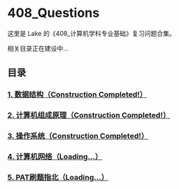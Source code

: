# 408_Questions

这里是 Lake 的《408_计算机学科专业基础》复习问题合集。

相关目录正在建设中...

## 目录
### [1. 数据结构（Construction Completed!）](https://github.com/AdorableLake/408_Questions/blob/main/Data_Structure/DS_Wangdao_Correct.md)
### [2. 计算机组成原理（Construction Completed!）](https://github.com/AdorableLake/408_Questions/blob/main/Computer_Organization/Wangdao_Correction.md)
### [3. 操作系统（Construction Completed!）](https://github.com/AdorableLake/408_Questions/blob/main/Operating_System/Wangdao_Collection_Union.md)
### [4. 计算机网络（Loading...）](https://github.com/AdorableLake/408_Questions/blob/main/Computer_Network/Wangdao_Collection_Union.md)
### [5. PAT刷题指北（Loading...）](url)
